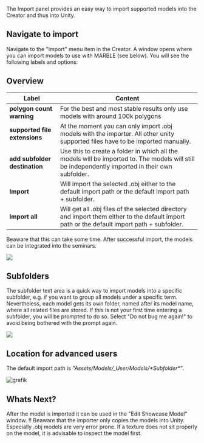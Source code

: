 The Import panel provides an easy way to import supported models into the Creator and thus into Unity.

## Navigate to import

Navigate to the "Import" menu item in the Creator. A window opens where you can import models to use with MARBLE (see below).
You will see the following labels and options:

## Overview
| Label | Content |
| ------------- | ------------- |
| **polygon count warning** | For the best and most stable results only use models with around 100k polygons|
| **supported file extensions** | At the moment you can only import .obj models with the importer. All other unity supported files have to be imported manually.|
| **add subfolder destination** | Use this to create a folder in which all the models will be imported to. The models will still be independently imported in their own subfolder. |
| **Import** | Will import the selected .obj either to the default import path or the default import path + subfolder.  |
| **Import all** | Will get all .obj files of the selected directory and import them either to the default import path or the default import path + subfolder.  |

Beaware that this can take some time.
After successful import, the models can be integrated into the seminars.

![](https://github.com/FUSEEProjectTeam/MARBLE/blob/StateServiceProfileRestructure/00_Doku/Images/01_Features_Import_00_CreatorTotalHighlighted.JPG)

## Subfolders
The subfolder text area is a quick way to import models into a specific subfolder, e.g. if you want to group all models under a specific term. Nevertheless, each model gets its own folder, named after its model name, where all related files are stored.
If this is not your first time entering a subfolder, you will be prompted to do so. Select "Do not bug me again!" to avoid being bothered with the prompt again.

![](https://github.com/FUSEEProjectTeam/MARBLE/blob/StateServiceProfileRestructure/00_Doku/Images/01_Features_Import_01_SubfolderNotification.JPG) 


## Location for advanced users
The default import path is _"Assets/Models/\_User/Models/\*Subfolder\*"_.

![grafik](https://user-images.githubusercontent.com/77617650/232780996-21d44cdf-8bcc-4d1c-9d7c-22698fa26cc4.png)

## Whats Next?
After the model is imported it can be used in the "Edit Showcase Model" window.
!! Beaware that the importer only copies the models into Unity. Especially .obj models are very error prone. If a texture does not sit properly on the model, it is advisable to inspect the model first.
